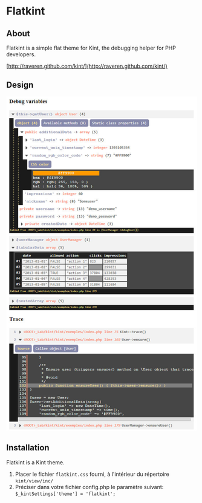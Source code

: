 # Flatkint #

## About ##

Flatkint is a simple flat theme for Kint, the debugging helper for PHP developers.

[http://raveren.github.com/kint/](http://raveren.github.com/kint/)

## Design ##

![Screen Shot!](screenshot.jpg)

## Installation ##

Flatkint is a Kint theme.

1. Placer le fichier `flatkint.css` fourni, à l'intérieur du répertoire `kint/view/inc/`
2. Préciser dans votre fichier config.php le paramètre suivant: `$_kintSettings['theme'] = 'flatkint';`
